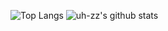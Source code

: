 
![Top Langs](https://github-readme-stats.vercel.app/api/top-langs/?username=uh-zz&theme=merko&hide=html,css)
![uh-zz's github stats](https://github-readme-stats.vercel.app/api?username=uh-zz&theme=merko&show_icons=true&count_private=true&line_height=25)
